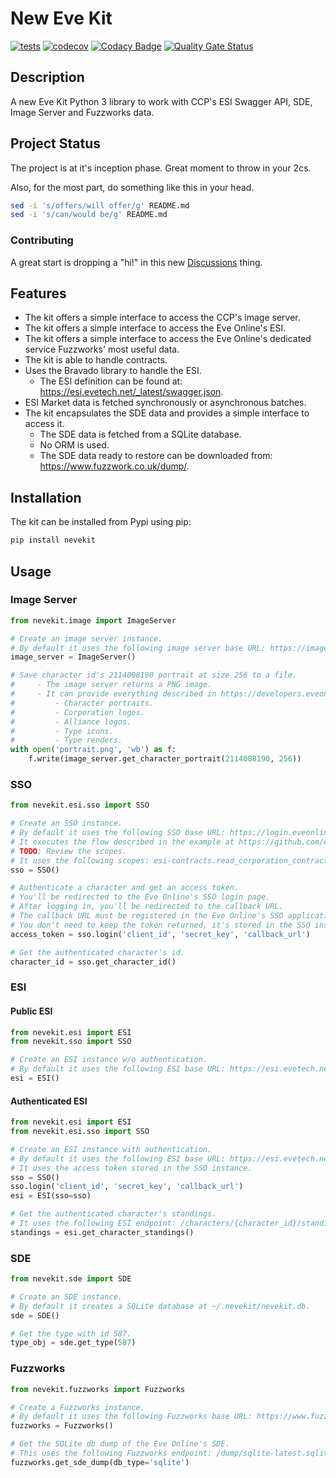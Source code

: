 # New Eve Kit

[![tests](https://github.com/jorgejch/nevekit/actions/workflows/python-test.yml/badge.svg)](https://github.com/jorgejch/nevekit/actions/workflows/python-test.yml) [![codecov](https://codecov.io/gh/jorgejch/nevekit/graph/badge.svg?token=8OFRYTH59M)](https://codecov.io/gh/jorgejch/nevekit) [![Codacy Badge](https://app.codacy.com/project/badge/Grade/063df9d27de14dbbbe27fa984c57d77c)](https://app.codacy.com/gh/jorgejch/nevekit/dashboard?utm_source=gh\&utm_medium=referral\&utm_content=\&utm_campaign=Badge_grade)
[![Quality Gate Status](https://sonarcloud.io/api/project_badges/measure?project=jorgejch_nevekit\&metric=alert_status)](https://sonarcloud.io/summary/new_code?id=jorgejch_nevekit)

## Description

A new Eve Kit Python 3 library to work with CCP's ESI Swagger API, SDE, Image Server and Fuzzworks data.

## Project Status

The project is at it's inception phase. Great moment to throw in your 2cs.

Also, for the most part, do something like this in your head.

```bash
sed -i 's/offers/will offer/g' README.md
sed -i 's/can/would be/g' README.md
```

### Contributing

A great start is dropping a "hi!" in this new [Discussions](https://github.com/jorgejch/nevekit/discussions/2) thing.

## Features

* The kit offers a simple interface to access the CCP's image server.
* The kit offers a simple interface to access the Eve Online's ESI.
* The kit offers a simple interface to access the Eve Online's dedicated service Fuzzworks' most useful data.
* The kit is able to handle contracts.
* Uses the Bravado library to handle the ESI.
  * The ESI definition can be found at: <https://esi.evetech.net/_latest/swagger.json>.
* ESI Market data is fetched synchronously or asynchronous batches.
* The kit encapsulates the SDE data and provides a simple interface to access it.
  * The SDE data is fetched from a SQLite database.
  * No ORM is used.
  * The SDE data ready to restore can be downloaded from: <https://www.fuzzwork.co.uk/dump/>.

## Installation

The kit can be installed from Pypi using pip:

```bash
pip install nevekit
```

## Usage

### Image Server

```python
from nevekit.image import ImageServer

# Create an image server instance.
# By default it uses the following image server base URL: https://images.evetech.net/.
image_server = ImageServer()

# Save character id's 2114008190 portrait at size 256 to a file.
#     - The image server returns a PNG image.
#     - It can provide everything described in https://developers.eveonline.com/blog/article/from-image-server-to-a-whole-new-image-service-1:
#         - Character portraits.
#         - Corporation logos.
#         - Alliance logos.
#         - Type icons.
#         - Type renders.
with open('portrait.png', 'wb') as f:
    f.write(image_server.get_character_portrait(2114008190, 256))
```

### SSO

```python
from nevekit.esi.sso import SSO

# Create an SSO instance.
# By default it uses the following SSO base URL: https://login.eveonline.com/.
# It executes the flow described in the example at https://github.com/esi/esi-docs/blob/master/examples/python/sso/esi_oauth_native.py to get an access token.
# TODO: Review the scopes.
# It uses the following scopes: esi-contracts.read_corporation_contracts.v1, esi-contracts.read_character_contracts.v1.
sso = SSO()

# Authenticate a character and get an access token.
# You'll be redirected to the Eve Online's SSO login page.
# After logging in, you'll be redirected to the callback URL.
# The callback URL must be registered in the Eve Online's SSO application.
# You don't need to keep the token returned, it's stored in the SSO instance.
access_token = sso.login('client_id', 'secret_key', 'callback_url')

# Get the authenticated character's id.
character_id = sso.get_character_id()
```

### ESI

#### Public ESI

```python
from nevekit.esi import ESI
from nevekit.sso import SSO

# Create an ESI instance w/o authentication.
# By default it uses the following ESI base URL: https://esi.evetech.net/.
esi = ESI()
```

#### Authenticated ESI

```python
from nevekit.esi import ESI
from nevekit.esi.sso import SSO

# Create an ESI instance with authentication.
# By default it uses the following ESI base URL: https://esi.evetech.net/.
# It uses the access token stored in the SSO instance.
sso = SSO()
sso.login('client_id', 'secret_key', 'callback_url')
esi = ESI(sso=sso)

# Get the authenticated character's standings.
# It uses the following ESI endpoint: /characters/{character_id}/standings/.
standings = esi.get_character_standings()
```

### SDE

```python
from nevekit.sde import SDE

# Create an SDE instance.
# By default it creates a SQLite database at ~/.nevekit/nevekit.db.
sde = SDE()

# Get the type with id 587.
type_obj = sde.get_type(587)
```

### Fuzzworks

```python
from nevekit.fuzzworks import Fuzzworks

# Create a Fuzzworks instance.
# By default it uses the following Fuzzworks base URL: https://www.fuzzwork.co.uk/.
fuzzworks = Fuzzworks()

# Get the SQLite db dump of the Eve Online's SDE.
# This uses the following Fuzzworks endpoint: /dump/sqlite-latest.sqlite.bz2.
fuzzworks.get_sde_dump(db_type='sqlite')
```
